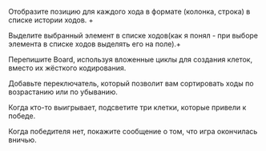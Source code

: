 Отобразите позицию для каждого хода в формате (колонка, строка) в списке истории ходов. +

Выделите выбранный элемент в списке ходов(как я понял - при выборе элемента в списке ходов выделять его на поле).+

Перепишите Board, используя вложенные циклы для создания клеток, вместо их жёсткого кодирования.

Добавьте переключатель, который позволит вам сортировать ходы по возрастанию или по убыванию.

Когда кто-то выигрывает, подсветите три клетки, которые привели к победе.

Когда победителя нет, покажите сообщение о том, что игра окончилась вничью.
